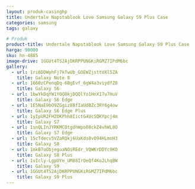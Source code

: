 ```yaml
---
layout: produk-casinghp
title: Undertale Napstablook Love Samsung Galaxy S9 Plus Case
categories: samsung
tags: galaxy

# Produk
product-title: Undertale Napstablook Love Samsung Galaxy S9 Plus Case
harga: 90000
sku: hn-4885
image-drive: 1GGUt4TS2AjDKRPPUNGKiRGMZ7IPdM6bc
gallery:
  - url: 1ri6DDWyhFj7kTwUb_GOEWZjsttUXl5ZA
    title: Galaxy Note 8
  - url: 1660zCPenqDq-6BgEvf_6gW4a3viydfZ0
    title: Galaxy S6
  - url: 1bwYkDqYW1YOQ8kjDQQlYo1HnX17u7HuV
    title: Galaxy S6 Edge
  - url: 1E5NaE9bO9ZGgiz8BfIaUdBZc3RY6g4ow
    title: Galaxy S6 Edge Plus
  - url: 1yIpUR2FHZOKPhh8IictG4UcSQKYpcj4m
    title: Galaxy S7
  - url: 1snQLInJYRKMCOtgdhWpo08ckZ4vhWL8O
    title: Galaxy S7 Edge
  - url: 15cTdecv5VZaRQkj6UaKds8vO94HLmoH3
    title: Galaxy S8
  - url: 1mkB7oObjeguaNOiREdr_VQWKrDDYc9KO
    title: Galaxy S8 Plus
  - url: 1vIcly-LgpUYe_UM88IrOeQf4Ko2LhqBW
    title: Galaxy S9
  - url: 1GGUt4TS2AjDKRPPUNGKiRGMZ7IPdM6bc
    title: Galaxy S9 Plus
---
```

